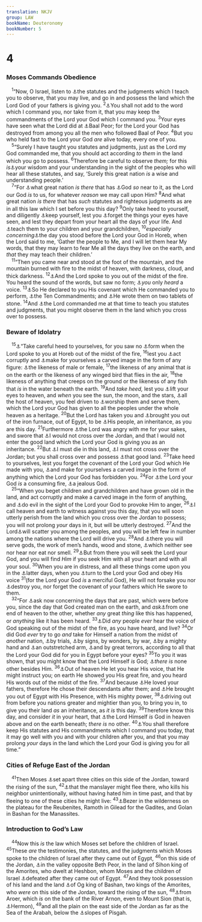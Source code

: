 ```yaml
---
translation: NKJV
group: LAW
bookName: Deuteronomy 
bookNumber: 5
---
```


<div class="title"><h1>4</h1><h3>Moses Commands Obedience</h3></div>
<span class="verse phu_4_1"> <sup>1</sup>“Now, O Israel, listen to <a data-toggle="tooltip" data-placement="bottom" title="Lev. 19:37; 20:8; 22:31; Deut. 5:1; 8:1; Ezek. 20:11; (Rom. 10:5)">⚓</a>the statutes and the judgments which I teach you to observe, that you may live, and go in and possess the land which the Lord God of your fathers is giving you. </span>
<span class="verse phu_4_2"><sup>2</sup><a data-toggle="tooltip" data-placement="bottom" title="Deut. 12:32; (Josh. 1:7); Prov. 30:6; (Rev. 22:18, 19)">⚓</a>You shall not add to the word which I command you, nor take from it, that you may keep the commandments of the Lord your God which I command you. </span>
<span class="verse phu_4_3"><sup>3</sup>Your eyes have seen what the Lord did at <a data-toggle="tooltip" data-placement="bottom" title="Num. 25:1–9; Josh. 22:17; Ps. 106:28">⚓</a>Baal Peor; for the Lord your God has destroyed from among you all the men who followed Baal of Peor. </span>
<span class="verse phu_4_4"><sup>4</sup>But you who held fast to the Lord your God <i>are</i> alive today, every one of you.<br/></span>
<span class="verse phu_4_5"> <sup>5</sup>“Surely I have taught you statutes and judgments, just as the Lord my God commanded me, that you should act according <i>to</i> <i>them</i> in the land which you go to possess. </span>
<span class="verse phu_4_6"><sup>6</sup>Therefore be careful to observe <i>them;</i> for this <i>is</i><a data-toggle="tooltip" data-placement="bottom" title="Deut. 30:19, 20; 32:46, 47; Job 28:28; Ps. 19:7; 111:10; Prov. 1:7; (2 Tim. 3:15)">⚓</a>your wisdom and your understanding in the sight of the peoples who will hear all these statutes, and say, ‘Surely this great nation <i>is</i> a wise and understanding people.’<br/></span>
<span class="verse phu_4_7"> <sup>7</sup>“For <a data-toggle="tooltip" data-placement="bottom" title="(Deut. 4:32–34; 2 Sam. 7:23)">⚓</a>what great nation <i>is</i> <i>there</i> that has <a data-toggle="tooltip" data-placement="bottom" title="(Ps. 46:1; Is. 55:6)">⚓</a>God <i>so</i> near to it, as the Lord our God <i>is</i> to us, for whatever <i>reason</i> we may call upon Him? </span>
<span class="verse phu_4_8"><sup>8</sup>And what great nation <i>is</i> <i>there</i> that has <i>such</i> statutes and righteous judgments as are in all this law which I set before you this day? </span>
<span class="verse phu_4_9"><sup>9</sup>Only take heed to yourself, and diligently <a data-toggle="tooltip" data-placement="bottom" title="Prov. 4:23">⚓</a>keep yourself, lest you <a data-toggle="tooltip" data-placement="bottom" title="Deut. 29:2–8">⚓</a>forget the things your eyes have seen, and lest they depart from your heart all the days of your life. And <a data-toggle="tooltip" data-placement="bottom" title="Gen. 18:19; Deut. 4:10; 6:7, 20–25; Ps. 78:5, 6; Prov. 22:6; Eph. 6:4">⚓</a>teach them to your children and your grandchildren, </span>
<span class="verse phu_4_10"><sup>10</sup><i>especially</i> <i>concerning</i><a data-toggle="tooltip" data-placement="bottom" title="Ex. 19:9, 16, 17">⚓</a>the day you stood before the Lord your God in Horeb, when the Lord said to me, ‘Gather the people to Me, and I will let them hear My words, that they may learn to fear Me all the days they live on the earth, and <i>that</i> they may teach their children.’<br/></span>
<span class="verse phu_4_11"> <sup>11</sup>“Then you came near and stood at the foot of the mountain, and the mountain burned with fire to the midst of heaven, with darkness, cloud, and thick darkness. </span>
<span class="verse phu_4_12"><sup>12</sup><a data-toggle="tooltip" data-placement="bottom" title="Deut. 5:4, 22">⚓</a>And the Lord spoke to you out of the midst of the fire. You heard the sound of the words, but saw no form; <a data-toggle="tooltip" data-placement="bottom" title="Ex. 19:17–19; 20:22; 1 Kin. 19:11–18">⚓</a><i>you</i> only <i>heard</i> a voice. </span>
<span class="verse phu_4_13"><sup>13</sup><a data-toggle="tooltip" data-placement="bottom" title="Deut. 9:9, 11">⚓</a>So He declared to you His covenant which He commanded you to perform, <a data-toggle="tooltip" data-placement="bottom" title="Ex. 34:28; Deut. 10:4">⚓</a>the Ten Commandments; and <a data-toggle="tooltip" data-placement="bottom" title="Ex. 24:12">⚓</a>He wrote them on two tablets of stone. </span>
<span class="verse phu_4_14"><sup>14</sup>And <a data-toggle="tooltip" data-placement="bottom" title="Ex. 21:1">⚓</a>the Lord commanded me at that time to teach you statutes and judgments, that you might observe them in the land which you cross over to possess.<br/></span>
<div class="title"><h3>Beware of Idolatry</h3></div>
<span class="verse phu_4_15"> <sup>15</sup><a data-toggle="tooltip" data-placement="bottom" title="Josh. 23:11">⚓</a>“Take careful heed to yourselves, for you saw no <a data-toggle="tooltip" data-placement="bottom" title="Is. 40:18">⚓</a>form when the Lord spoke to you at Horeb out of the midst of the fire, </span>
<span class="verse phu_4_16"><sup>16</sup>lest you <a data-toggle="tooltip" data-placement="bottom" title="Ex. 32:7; Deut. 9:12; 31:29">⚓</a>act corruptly and <a data-toggle="tooltip" data-placement="bottom" title="Ex. 20:4, 5">⚓</a>make for yourselves a carved image in the form of any figure: <a data-toggle="tooltip" data-placement="bottom" title="Rom. 1:23">⚓</a>the likeness of male or female, </span>
<span class="verse phu_4_17"><sup>17</sup>the likeness of any animal that <i>is</i> on the earth or the likeness of any winged bird that flies in the air, </span>
<span class="verse phu_4_18"><sup>18</sup>the likeness of anything that creeps on the ground or the likeness of any fish that <i>is</i> in the water beneath the earth. </span>
<span class="verse phu_4_19"><sup>19</sup>And <i>take</i> <i>heed,</i> lest you <a data-toggle="tooltip" data-placement="bottom" title="Deut. 17:3; Job 31:26–28">⚓</a>lift your eyes to heaven, and <i>when</i> you see the sun, the moon, and the stars, <a data-toggle="tooltip" data-placement="bottom" title="2 Kin. 21:3">⚓</a>all the host of heaven, you feel driven to <a data-toggle="tooltip" data-placement="bottom" title="(Rom. 1:25)">⚓</a>worship them and serve them, which the Lord your God has given to all the peoples under the whole heaven as a heritage. </span>
<span class="verse phu_4_20"><sup>20</sup>But the Lord has taken you and <a data-toggle="tooltip" data-placement="bottom" title="1 Kin. 8:51; Jer. 11:4">⚓</a>brought you out of the iron furnace, out of Egypt, to be <a data-toggle="tooltip" data-placement="bottom" title="Deut. 7:6; 27:9; (Titus 2:14)">⚓</a>His people, an inheritance, as you are this day. </span>
<span class="verse phu_4_21"><sup>21</sup>Furthermore <a data-toggle="tooltip" data-placement="bottom" title="Num. 20:12; Deut. 1:37; 3:26">⚓</a>the Lord was angry with me for your sakes, and swore that <a data-toggle="tooltip" data-placement="bottom" title="Num. 27:13, 14">⚓</a>I would not cross over the Jordan, and that I would not enter the good land which the Lord your God is giving you as an inheritance. </span>
<span class="verse phu_4_22"><sup>22</sup>But <a data-toggle="tooltip" data-placement="bottom" title="2 Pet. 1:13–15">⚓</a>I must die in this land, <a data-toggle="tooltip" data-placement="bottom" title="Deut. 3:27">⚓</a>I must not cross over the Jordan; but you shall cross over and possess <a data-toggle="tooltip" data-placement="bottom" title="Deut. 3:25">⚓</a>that good land. </span>
<span class="verse phu_4_23"><sup>23</sup>Take heed to yourselves, lest you forget the covenant of the Lord your God which He made with you, <a data-toggle="tooltip" data-placement="bottom" title="Ex. 20:4, 5; Deut. 4:16">⚓</a>and make for yourselves a carved image in the form of anything which the Lord your God has forbidden you. </span>
<span class="verse phu_4_24"><sup>24</sup>For <a data-toggle="tooltip" data-placement="bottom" title="Ex. 24:17; Deut. 9:3; Is. 33:14; Heb. 12:29">⚓</a>the Lord your God <i>is</i> a consuming fire, <a data-toggle="tooltip" data-placement="bottom" title="Ex. 20:5; 34:14">⚓</a>a jealous God.<br/></span>
<span class="verse phu_4_25"> <sup>25</sup>“When you beget children and grandchildren and have grown old in the land, and act corruptly and make a carved image in the form of anything, and <a data-toggle="tooltip" data-placement="bottom" title="2 Kin. 17:17">⚓</a>do evil in the sight of the Lord your God to provoke Him to anger, </span>
<span class="verse phu_4_26"><sup>26</sup><a data-toggle="tooltip" data-placement="bottom" title="Deut. 30:18, 19; 2 Chr. 36:14–20; Is. 1:2; Mic. 6:2">⚓</a>I call heaven and earth to witness against you this day, that you will soon utterly perish from the land which you cross over the Jordan to possess; you will not prolong <i>your</i> days in it, but will be utterly destroyed. </span>
<span class="verse phu_4_27"><sup>27</sup>And the Lord<a data-toggle="tooltip" data-placement="bottom" title="Lev. 26:33; Deut. 28:62; Neh. 1:8">⚓</a>will scatter you among the peoples, and you will be left few in number among the nations where the Lord will drive you. </span>
<span class="verse phu_4_28"><sup>28</sup>And <a data-toggle="tooltip" data-placement="bottom" title="Deut. 28:64; 1 Sam. 26:19; Jer. 16:13">⚓</a>there you will serve gods, the work of men’s hands, wood and stone, <a data-toggle="tooltip" data-placement="bottom" title="Ps. 115:4–7; 135:15–17; Is. 44:9; 46:7">⚓</a>which neither see nor hear nor eat nor smell. </span>
<span class="verse phu_4_29"><sup>29</sup><a data-toggle="tooltip" data-placement="bottom" title="(Lev. 26:39–45; Deut. 30:1–3; 2 Chr. 15:4; Neh. 1:9)">⚓</a>But from there you will seek the Lord your God, and you will find <i>Him</i> if you seek Him with all your heart and with all your soul. </span>
<span class="verse phu_4_30"><sup>30</sup>When you are in distress, and all these things come upon you in the <a data-toggle="tooltip" data-placement="bottom" title="Gen. 49:1; Deut. 31:29; Jer. 23:20; Hos. 3:5">⚓</a>latter days, when you <a data-toggle="tooltip" data-placement="bottom" title="Joel 2:12; Heb. 1:2">⚓</a>turn to the Lord your God and obey His voice </span>
<span class="verse phu_4_31"><sup>31</sup>(for the Lord your God <i>is</i> a merciful God), He will not forsake you nor <a data-toggle="tooltip" data-placement="bottom" title="Lev. 26:44; Jer. 30:11">⚓</a>destroy you, nor forget the covenant of your fathers which He swore to them.<br/></span>
<span class="verse phu_4_32"> <sup>32</sup>“For <a data-toggle="tooltip" data-placement="bottom" title="Deut. 32:7; Job 8:8">⚓</a>ask now concerning the days that are past, which were before you, since the day that God created man on the earth, and <i>ask</i><a data-toggle="tooltip" data-placement="bottom" title="Deut. 28:64; Matt. 24:31">⚓</a>from one end of heaven to the other, whether <i>any</i> great <i>thing</i> like this has happened, or <i>anything</i> like it has been heard. </span>
<span class="verse phu_4_33"><sup>33</sup><a data-toggle="tooltip" data-placement="bottom" title="Ex. 20:22; 24:11; Deut. 5:24–26">⚓</a>Did <i>any</i> people <i>ever</i> hear the voice of God speaking out of the midst of the fire, as you have heard, and live? </span>
<span class="verse phu_4_34"><sup>34</sup>Or did God <i>ever</i> try to go <i>and</i> take for Himself a nation from the midst of <i>another</i> nation, <a data-toggle="tooltip" data-placement="bottom" title="Deut. 7:19">⚓</a>by trials, <a data-toggle="tooltip" data-placement="bottom" title="Ex. 7:3">⚓</a>by signs, by wonders, by war, <a data-toggle="tooltip" data-placement="bottom" title="Ex. 13:3">⚓</a>by a mighty hand and <a data-toggle="tooltip" data-placement="bottom" title="Ex. 6:6">⚓</a>an outstretched arm, <a data-toggle="tooltip" data-placement="bottom" title="Deut. 26:8">⚓</a>and by great terrors, according to all that the Lord your God did for you in Egypt before your eyes? </span>
<span class="verse phu_4_35"><sup>35</sup>To you it was shown, that you might know that the Lord Himself <i>is</i> God; <a data-toggle="tooltip" data-placement="bottom" title="Ex. 8:10; 9:14; (Deut. 4:39; 32:12, 39; 1 Sam. 2:2; Is. 43:10–12; 44:6–8; 45:5–7); Mark 12:32">⚓</a><i>there</i> <i>is</i> none other besides Him. </span>
<span class="verse phu_4_36"><sup>36</sup><a data-toggle="tooltip" data-placement="bottom" title="Ex. 19:9, 19; 20:18, 22; Deut. 4:33; Neh. 9:13; Heb. 12:19, 25">⚓</a>Out of heaven He let you hear His voice, that He might instruct you; on earth He showed you His great fire, and you heard His words out of the midst of the fire. </span>
<span class="verse phu_4_37"><sup>37</sup>And because <a data-toggle="tooltip" data-placement="bottom" title="Deut. 7:7, 8; 10:15; 33:3">⚓</a>He loved your fathers, therefore He chose their descendants after them; and <a data-toggle="tooltip" data-placement="bottom" title="Ex. 13:3, 9, 14">⚓</a>He brought you out of Egypt with His Presence, with His mighty power, </span>
<span class="verse phu_4_38"><sup>38</sup><a data-toggle="tooltip" data-placement="bottom" title="Deut. 7:1">⚓</a>driving out from before you nations greater and mightier than you, to bring you in, to give you their land <i>as</i> an inheritance, as <i>it</i> <i>is</i> this day. </span>
<span class="verse phu_4_39"><sup>39</sup>Therefore know this day, and consider <i>it</i> in your heart, that <a data-toggle="tooltip" data-placement="bottom" title="Deut. 4:35; Josh. 2:11">⚓</a>the Lord Himself <i>is</i> God in heaven above and on the earth beneath; <i>there</i> <i>is</i> no other. </span>
<span class="verse phu_4_40"><sup>40</sup><a data-toggle="tooltip" data-placement="bottom" title="Lev. 22:31; Deut. 5:16; 32:46, 47">⚓</a>You shall therefore keep His statutes and His commandments which I command you today, that it may go well with you and with your children after you, and that you may prolong <i>your</i> days in the land which the Lord your God is giving you for all time.”<br/></span>
<div class="title"><h3>Cities of Refuge East of the Jordan</h3></div>
<span class="verse phu_4_41"> <sup>41</sup>Then Moses <a data-toggle="tooltip" data-placement="bottom" title="Num. 35:6; Deut. 19:2–13; Josh. 20:7–9">⚓</a>set apart three cities on this side of the Jordan, toward the rising of the sun, </span>
<span class="verse phu_4_42"><sup>42</sup><a data-toggle="tooltip" data-placement="bottom" title="Deut. 19:4">⚓</a>that the manslayer might flee there, who kills his neighbor unintentionally, without having hated him in time past, and that by fleeing to one of these cities he might live: </span>
<span class="verse phu_4_43"><sup>43</sup><a data-toggle="tooltip" data-placement="bottom" title="Josh. 20:8">⚓</a>Bezer in the wilderness on the plateau for the Reubenites, Ramoth in Gilead for the Gadites, and Golan in Bashan for the Manassites.<br/></span>
<div class="title"><h3>Introduction to God’s Law</h3></div>
<span class="verse phu_4_44"> <sup>44</sup>Now this <i>is</i> the law which Moses set before the children of Israel. </span>
<span class="verse phu_4_45"><sup>45</sup>These <i>are</i> the testimonies, the statutes, and the judgments which Moses spoke to the children of Israel after they came out of Egypt, </span>
<span class="verse phu_4_46"><sup>46</sup>on this side of the Jordan, <a data-toggle="tooltip" data-placement="bottom" title="Deut. 3:29">⚓</a>in the valley opposite Beth Peor, in the land of Sihon king of the Amorites, who dwelt at Heshbon, whom Moses and the children of Israel <a data-toggle="tooltip" data-placement="bottom" title="Num. 21:24; Deut. 1:4">⚓</a>defeated after they came out of Egypt. </span>
<span class="verse phu_4_47"><sup>47</sup>And they took possession of his land and the land <a data-toggle="tooltip" data-placement="bottom" title="Num. 21:33–35">⚓</a>of Og king of Bashan, two kings of the Amorites, who <i>were</i> on this side of the Jordan, toward the rising of the sun, </span>
<span class="verse phu_4_48"><sup>48</sup><a data-toggle="tooltip" data-placement="bottom" title="Deut. 2:36; 3:12">⚓</a>from Aroer, which <i>is</i> on the bank of the River Arnon, even to Mount Sion (that is, <a data-toggle="tooltip" data-placement="bottom" title="Deut. 3:9; Ps. 133:3">⚓</a>Hermon), </span>
<span class="verse phu_4_49"><sup>49</sup>and all the plain on the east side of the Jordan as far as the Sea of the Arabah, below the <a data-toggle="tooltip" data-placement="bottom" title="Deut. 3:17">⚓</a>slopes of Pisgah.<br/></span>
